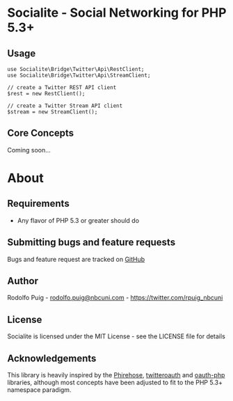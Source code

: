 Socialite - Social Networking for PHP 5.3+
==========================================

Usage
-----

    use Socialite\Bridge\Twitter\Api\RestClient;
    use Socialite\Bridge\Twitter\Api\StreamClient;

    // create a Twitter REST API client
    $rest = new RestClient();

    // create a Twitter Stream API client
    $stream = new StreamClient();

Core Concepts
-------------

Coming soon...

About
=====

Requirements
------------

- Any flavor of PHP 5.3 or greater should do

Submitting bugs and feature requests
------------------------------------

Bugs and feature request are tracked on [GitHub](https://github.com/telemundo/socialite/issues)

Author
------

Rodolfo Puig - <rodolfo.puig@nbcuni.com> - <https://twitter.com/rpuig_nbcuni><br />

License
-------

Socialite is licensed under the MIT License - see the LICENSE file for details

Acknowledgements
----------------

This library is heavily inspired by the [Phirehose](https://github.com/fennb/phirehose), [twitteroauth](https://github.com/abraham/twitteroauth) and [oauth-php](http://code.google.com/p/oauth-php) libraries, although most concepts have been adjusted to fit to the PHP 5.3+ namespace paradigm.
